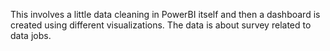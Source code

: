 This involves a little data cleaning in PowerBI itself and then a dashboard is created using different visualizations. The data is about survey related to data jobs. 
